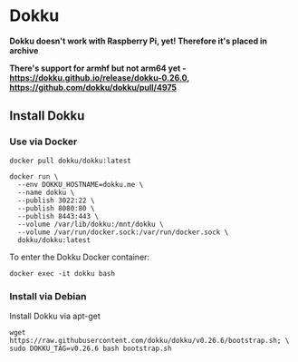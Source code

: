 # Dokku

**Dokku doesn't work with Raspberry Pi, yet! Therefore it's placed in archive**

**There's support for armhf but not arm64 yet - https://dokku.github.io/release/dokku-0.26.0, https://github.com/dokku/dokku/pull/4975**

## Install Dokku

### Use via Docker

```
docker pull dokku/dokku:latest
```

```
docker run \
  --env DOKKU_HOSTNAME=dokku.me \
  --name dokku \
  --publish 3022:22 \
  --publish 8080:80 \
  --publish 8443:443 \
  --volume /var/lib/dokku:/mnt/dokku \
  --volume /var/run/docker.sock:/var/run/docker.sock \
  dokku/dokku:latest
```

To enter the Dokku Docker container:

```
docker exec -it dokku bash
```

### Install via Debian

Install Dokku via apt-get

```
wget https://raw.githubusercontent.com/dokku/dokku/v0.26.6/bootstrap.sh; \
sudo DOKKU_TAG=v0.26.6 bash bootstrap.sh
```
